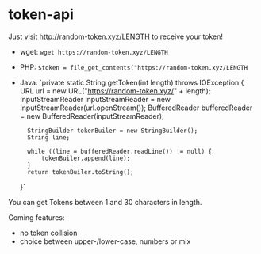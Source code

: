 # token-api

Just visit http://random-token.xyz/LENGTH to receive your token!

- wget: `wget https://random-token.xyz/LENGTH`
- PHP: `$token = file_get_contents("https://random-token.xyz/LENGTH`
- Java: `private static String getToken(int length) throws IOException {
        URL url = new URL("https://random-token.xyz/" + length);
        InputStreamReader inputStreamReader = new InputStreamReader(url.openStream());
        BufferedReader bufferedReader = new BufferedReader(inputStreamReader);

        StringBuilder tokenBuiler = new StringBuilder();
        String line;

        while ((line = bufferedReader.readLine()) != null) {
            tokenBuiler.append(line);
        }
        return tokenBuiler.toString();
    }`

You can get Tokens between 1 and 30 characters in length.




Coming features:
  - no token collision
  - choice between upper-/lower-case, numbers or mix
